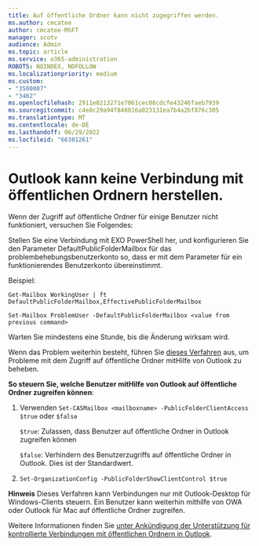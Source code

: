 ```yaml
---
title: Auf öffentliche Ordner kann nicht zugegriffen werden.
ms.author: cmcatee
author: cmcatee-MSFT
manager: scotv
audience: Admin
ms.topic: article
ms.service: o365-administration
ROBOTS: NOINDEX, NOFOLLOW
ms.localizationpriority: medium
ms.custom:
- "3500007"
- "3462"
ms.openlocfilehash: 2911e8213271e7061cec08cdcfe43246faeb7939
ms.sourcegitcommit: c4e8c29a94f840816a023131ea7b4a2bf876c305
ms.translationtype: MT
ms.contentlocale: de-DE
ms.lasthandoff: 06/29/2022
ms.locfileid: "66381261"
---
```

# <a name="outlook-cannot-connect-to-public-folders"></a>Outlook kann keine Verbindung mit öffentlichen Ordnern herstellen.

Wenn der Zugriff auf öffentliche Ordner für einige Benutzer nicht funktioniert, versuchen Sie Folgendes:

Stellen Sie eine Verbindung mit EXO PowerShell her, und konfigurieren Sie den Parameter DefaultPublicFolderMailbox für das problembehebungsbenutzerkonto so, dass er mit dem Parameter für ein funktionierendes Benutzerkonto übereinstimmt.

Beispiel:

`Get-Mailbox WorkingUser | ft DefaultPublicFolderMailbox,EffectivePublicFolderMailbox`

`Set-Mailbox ProblemUser -DefaultPublicFolderMailbox <value from previous command>`

Warten Sie mindestens eine Stunde, bis die Änderung wirksam wird.

Wenn das Problem weiterhin besteht, führen Sie [dieses Verfahren](https://aka.ms/pfcte) aus, um Probleme mit dem Zugriff auf öffentliche Ordner mitHilfe von Outlook zu beheben.

**So steuern Sie, welche Benutzer mitHilfe von Outlook auf öffentliche Ordner zugreifen können**:

1. Verwenden `Set-CASMailbox <mailboxname> -PublicFolderClientAccess $true` oder `$false`  

    `$true`: Zulassen, dass Benutzer auf öffentliche Ordner in Outlook zugreifen können

    `$false`: Verhindern des Benutzerzugriffs auf öffentliche Ordner in Outlook. Dies ist der Standardwert.  

2. `Set-OrganizationConfig -PublicFolderShowClientControl $true`

**Hinweis** Dieses Verfahren kann Verbindungen nur mit Outlook-Desktop für Windows-Clients steuern. Ein Benutzer kann weiterhin mithilfe von OWA oder Outlook für Mac auf öffentliche Ordner zugreifen.
 
Weitere Informationen finden Sie [unter Ankündigung der Unterstützung für kontrollierte Verbindungen mit öffentlichen Ordnern in Outlook](https://aka.ms/controlpf).